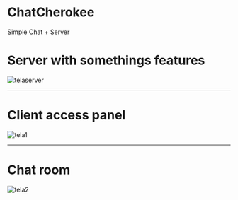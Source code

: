 # ChatCherokee
Simple Chat + Server


<h1>Server with somethings features</h1>

![telaserver](https://github.com/Mizugue/ChatCherokee/assets/126506298/d5feb7a1-8525-466c-ae97-5f461f92075b)

-----------------------------------------------------------------------------------------------------------

<h1>Client access panel</h1>

![tela1](https://github.com/Mizugue/ChatCherokee/assets/126506298/82cc2819-d831-40e9-b50d-8350fe5387fd)

-----------------------------------------------------------------------------------------------------------

<h1>Chat room</h1>

![tela2](https://github.com/Mizugue/ChatCherokee/assets/126506298/ed69e2d4-911b-46e3-b24c-a682a63ea258)
